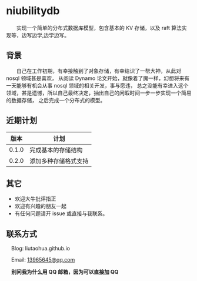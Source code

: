 # niubilitydb
&emsp;&emsp;实现一个简单的分布式数据库模型，包含基本的 KV 存储，以及 raft 算法实现等，边写边学,边学边写。

## 背景
&emsp;&emsp;自己在工作初期，有幸接触到了对象存储，有幸结识了一帮大神，从此对 nosql 领域甚是喜欢，
从阅读 Dynamo 论文开始，就像着了魔一样，幻想将来有一天能够有机会从事 nosql 领域的相关开发，事与愿违，
总之没能有幸进入这个领域，甚是遗憾，所以自己最终决定，抽出自己的闲暇时间一步一步实现一个简易的数据存储，
之后完成一个分布式的模型。

## 近期计划

| 版本 | 计划 | 
| ------ | ------ | 
| 0.1.0 | 完成基本的存储结构 | 
| 0.2.0 | 添加多种存储格式支持 |

## 其它
* 欢迎大牛批评指正
* 欢迎有兴趣的朋友一起
* 有任何问题请开 issue 或直接与我联系。

## 联系方式

&emsp;Blog: liutaohua.github.io

&emsp;Email: 13965645@qq.com

&emsp;<strong>别问我为什么用 QQ 邮箱，因为可以直接加 QQ</strong>
